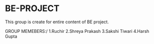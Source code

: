 # BE-PROJECT
This group is create for entire content of BE project.

GROUP MEMEBERS:/
1.Ruchir 
2.Shreya Prakash
3.Sakshi Tiwari
4.Harsh Gupta
